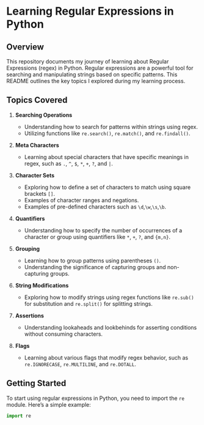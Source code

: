 # Learning Regular Expressions in Python

## Overview

This repository documents my journey of learning about Regular Expressions (regex) in Python. Regular expressions are a powerful tool for searching and 
manipulating strings based on specific patterns. This README outlines the key topics I explored during my learning process.

## Topics Covered

1. **Searching Operations**
   - Understanding how to search for patterns within strings using regex.
   - Utilizing functions like `re.search()`, `re.match()`, and `re.findall()`.

2. **Meta Characters**
   - Learning about special characters that have specific meanings in regex, such as `.`, `^`, `$`, `*`, `+`, `?`, and `|`.

3. **Character Sets**
   - Exploring how to define a set of characters to match using square brackets `[]`.
   - Examples of character ranges and negations.
   - Examples of pre-defined characters such as `\d`,`\w`,`\s`,`\b`.

4. **Quantifiers**
   - Understanding how to specify the number of occurrences of a character or group using quantifiers like `*`, `+`, `?`, and `{m,n}`.

5. **Grouping**
   - Learning how to group patterns using parentheses `()`.
   - Understanding the significance of capturing groups and non-capturing groups.

6. **String Modifications**
   - Exploring how to modify strings using regex functions like `re.sub()` for substitution and `re.split()` for splitting strings.

7. **Assertions**
   - Understanding lookaheads and lookbehinds for asserting conditions without consuming characters.

8. **Flags**
   - Learning about various flags that modify regex behavior, such as `re.IGNORECASE`, `re.MULTILINE`, and `re.DOTALL`.

## Getting Started

To start using regular expressions in Python, you need to import the `re` module. Here’s a simple example:

```python
import re
